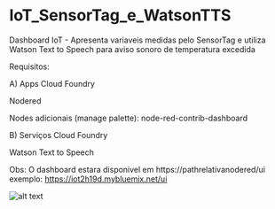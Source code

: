 # IoT_SensorTag_e_WatsonTTS
Dashboard IoT - Apresenta variaveis medidas pelo SensorTag e utiliza Watson Text to Speech para aviso sonoro de temperatura excedida

Requisitos:

A) Apps Cloud Foundry

Nodered

Nodes adicionais (manage palette):
node-red-contrib-dashboard


B) Serviços Cloud Foundry

Watson Text to Speech


Obs: O dashboard estara disponivel em https://pathrelativanodered/ui
exemplo: https://iot2h19d.mybluemix.net/ui


![alt text](https://github.com/afgaspar2012/IoT_SensorTag_e_WatsonTTS/blob/master/iot.png)

